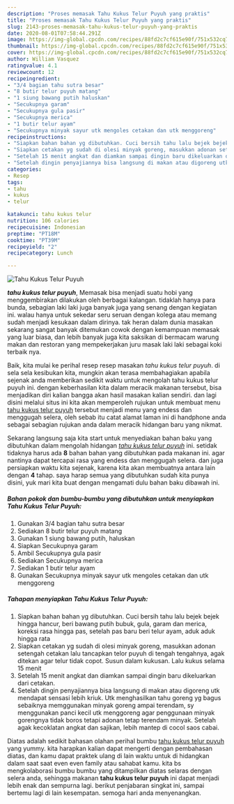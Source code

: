 ```yaml
---
description: "Proses memasak Tahu Kukus Telur Puyuh yang praktis"
title: "Proses memasak Tahu Kukus Telur Puyuh yang praktis"
slug: 2143-proses-memasak-tahu-kukus-telur-puyuh-yang-praktis
date: 2020-08-01T07:58:44.291Z
image: https://img-global.cpcdn.com/recipes/88fd2c7cf615e90f/751x532cq70/tahu-kukus-telur-puyuh-foto-resep-utama.jpg
thumbnail: https://img-global.cpcdn.com/recipes/88fd2c7cf615e90f/751x532cq70/tahu-kukus-telur-puyuh-foto-resep-utama.jpg
cover: https://img-global.cpcdn.com/recipes/88fd2c7cf615e90f/751x532cq70/tahu-kukus-telur-puyuh-foto-resep-utama.jpg
author: William Vasquez
ratingvalue: 4.1
reviewcount: 12
recipeingredient:
- "3/4 bagian tahu sutra besar"
- "8 butir telur puyuh matang"
- "1 siung bawang putih haluskan"
- "Secukupnya garam"
- "Secukupnya gula pasir"
- "Secukupnya merica"
- "1 butir telur ayam"
- "Secukupnya minyak sayur utk mengoles cetakan dan utk menggoreng"
recipeinstructions:
- "Siapkan bahan bahan yg dibutuhkan. Cuci bersih tahu lalu bejek bejek hingga hancur, beri bawang putih bubuk, gula, garam dan merica, koreksi rasa hingga pas, setelah pas baru beri telur ayam, aduk aduk hingga rata"
- "Siapkan cetakan yg sudah di olesi minyak goreng, masukkan adonan setengah cetakan lalu tancapkan telor puyuh di tengah tengahnya, agak ditekan agar telur tidak copot. Susun dalam kukusan. Lalu kukus selama 15 menit"
- "Setelah 15 menit angkat dan diamkan sampai dingin baru dikeluarkan dari cetakan."
- "Setelah dingin penyajiannya bisa langsung di makan atau digoreng utk mendapat sensasi lebih kriuk. Utk menghasilkan tahu goreng yg bagus sebaiknya memggunakan minyak goreng ampai terendam, sy menggunakan panci kecil utk menggoreng agar penggunaan minyak gorengnya tidak boros tetapi adonan tetap terendam minyak. Setelah agak kecoklatan angkat dan sajikan, lebih mantep di cocol saos cabai."
categories:
- Resep
tags:
- tahu
- kukus
- telur

katakunci: tahu kukus telur 
nutrition: 106 calories
recipecuisine: Indonesian
preptime: "PT18M"
cooktime: "PT39M"
recipeyield: "2"
recipecategory: Lunch

---
```



![Tahu Kukus Telur Puyuh](https://img-global.cpcdn.com/recipes/88fd2c7cf615e90f/751x532cq70/tahu-kukus-telur-puyuh-foto-resep-utama.jpg)

<b><i>tahu kukus telur puyuh</i></b>, Memasak bisa menjadi suatu hobi yang menggembirakan dilakukan oleh berbagai kalangan. tidaklah hanya para bunda, sebagian laki laki juga banyak juga yang senang dengan kegiatan ini. walau hanya untuk sekedar seru seruan dengan kolega atau memang sudah menjadi kesukaan dalam dirinya. tak heran dalam dunia masakan sekarang sangat banyak ditemukan cowok dengan kemampuan memasak yang luar biasa, dan lebih banyak juga kita saksikan di bermacam warung makan dan restoran yang mempekerjakan juru masak laki laki sebagai koki terbaik nya.

Baik, kita mulai ke perihal resep resep masakan <i>tahu kukus telur puyuh</i>. di sela sela kesibukan kita, mungkin akan terasa membahagiakan apabila sejenak anda memberikan sedikit waktu untuk mengolah tahu kukus telur puyuh ini. dengan keberhasilan kita dalam meracik makanan tersebut, bisa menjadikan diri kalian bangga akan hasil masakan kalian sendiri. dan lagi disini melalui situs ini kita akan memperoleh rujukan untuk membuat menu <u>tahu kukus telur puyuh</u> tersebut menjadi menu yang endess dan menggugah selera, oleh sebab itu catat alamat laman ini di handphone anda sebagai sebagian rujukan anda dalam meracik hidangan baru yang nikmat.




Sekarang langsung saja kita start untuk menyediakan bahan baku yang dibutuhkan dalam mengolah hidangan <u><i>tahu kukus telur puyuh</i></u> ini. setidak tidaknya harus ada <b>8</b> bahan bahan yang dibutuhkan pada makanan ini. agar nantinya dapat tercapai rasa yang endess dan menggugah selera. dan juga persiapkan waktu kita sejenak, karena kita akan membuatnya antara lain dengan <b>4</b> tahap. saya harap semua yang dibutuhkan sudah kita punya disini, yuk mari kita buat dengan mengamati dulu bahan baku dibawah ini.

<!--inarticleads1-->

##### Bahan pokok dan bumbu-bumbu yang dibutuhkan untuk menyiapkan Tahu Kukus Telur Puyuh:

1. Gunakan 3/4 bagian tahu sutra besar
1. Sediakan 8 butir telur puyuh matang
1. Gunakan 1 siung bawang putih, haluskan
1. Siapkan Secukupnya garam
1. Ambil Secukupnya gula pasir
1. Sediakan Secukupnya merica
1. Sediakan 1 butir telur ayam
1. Gunakan Secukupnya minyak sayur utk mengoles cetakan dan utk menggoreng




<!--inarticleads2-->

##### Tahapan menyiapkan Tahu Kukus Telur Puyuh:

1. Siapkan bahan bahan yg dibutuhkan. Cuci bersih tahu lalu bejek bejek hingga hancur, beri bawang putih bubuk, gula, garam dan merica, koreksi rasa hingga pas, setelah pas baru beri telur ayam, aduk aduk hingga rata
1. Siapkan cetakan yg sudah di olesi minyak goreng, masukkan adonan setengah cetakan lalu tancapkan telor puyuh di tengah tengahnya, agak ditekan agar telur tidak copot. Susun dalam kukusan. Lalu kukus selama 15 menit
1. Setelah 15 menit angkat dan diamkan sampai dingin baru dikeluarkan dari cetakan.
1. Setelah dingin penyajiannya bisa langsung di makan atau digoreng utk mendapat sensasi lebih kriuk. Utk menghasilkan tahu goreng yg bagus sebaiknya memggunakan minyak goreng ampai terendam, sy menggunakan panci kecil utk menggoreng agar penggunaan minyak gorengnya tidak boros tetapi adonan tetap terendam minyak. Setelah agak kecoklatan angkat dan sajikan, lebih mantep di cocol saos cabai.




Diatas adalah sedikit bahasan olahan perihal bumbu <u>tahu kukus telur puyuh</u> yang yummy. kita harapkan kalian dapat mengerti dengan pembahasan diatas, dan kamu dapat praktek ulang di lain waktu untuk di hidangkan dalam saat saat even even family atau sahabat kamu. kita bs mengkolaborasi bumbu bumbu yang ditampilkan diatas selaras dengan selera anda, sehingga makanan <b>tahu kukus telur puyuh</b> ini dapat menjadi lebih enak dan sempurna lagi. berikut penjabaran singkat ini, sampai bertemu lagi di lain kesempatan. semoga hari anda menyenangkan.
